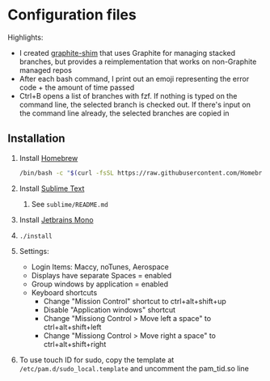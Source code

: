 # Configuration files

Highlights:

* I created [graphite-shim](https://github.com/brandonchinn178/graphite-shim) that uses Graphite for managing stacked branches, but provides a reimplementation that works on non-Graphite managed repos
* After each bash command, I print out an emoji representing the error code + the amount of time passed
* Ctrl+B opens a list of branches with fzf. If nothing is typed on the command line, the selected branch is checked out. If there's input on the command line already, the selected branches are copied in

## Installation

1. Install [Homebrew](https://brew.sh)
    ```bash
    /bin/bash -c "$(curl -fsSL https://raw.githubusercontent.com/Homebrew/install/HEAD/install.sh)"
    ```

1. Install [Sublime Text](https://www.sublimetext.com/)
    1. See `sublime/README.md`

1. Install [Jetbrains Mono](https://www.jetbrains.com/lp/mono/)

1. `./install`

1. Settings:
    * Login Items: Maccy, noTunes, Aerospace
    * Displays have separate Spaces = enabled
    * Group windows by application = enabled
    * Keyboard shortcuts
        * Change "Mission Control" shortcut to ctrl+alt+shift+up
        * Disable "Application windows" shortcut
        * Change "Missiong Control > Move left a space" to ctrl+alt+shift+left
        * Change "Missiong Control > Move right a space" to ctrl+alt+shift+right

1. To use touch ID for sudo, copy the template at `/etc/pam.d/sudo_local.template` and uncomment the pam_tid.so line
